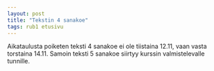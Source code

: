 ```yaml
---
layout: post
title: "Tekstin 4 sanakoe"
tags: rub1 etusivu
---
```


Aikataulusta poiketen teksti 4 sanakoe ei ole tiistaina 12.11, vaan vasta torstaina 14.11. Samoin teksti 5 sanakoe siirtyy kurssin valmistelevalle tunnille.